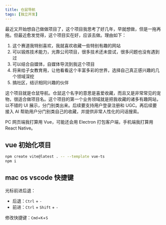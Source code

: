 ```yaml
---
title: 仓鼠导航
tags: [独立开发]
---
```


最近又开始想自己做做项目了，这个项目我思考了好几年，早就想做，但是一拖再拖。但最近愈发觉得，这个项目实在好，应该去做。理由如下：

1. 这个赛道我特别喜欢，我就喜欢收藏一些特别有趣的网站
2. 可以锻炼技术能力，光靠公司项目，很多技术还未尝试，很多问题也没有遇到过
3. 可以结合自媒体，自媒体导流到我这个项目
4. 将来给子女教育用，让他看看这个丰富多彩的世界，选择自己真正感兴趣的几个领域深挖
5. 搞社区，结识相同兴趣的伙伴

这个项目就是仓鼠导航。仓鼠这个名字的意思是喜爱收藏，而且又是非常常见的宠物，很适合做项目名。这个项目的第一个业务领域就是把我收藏的诸多有趣网站，以不错的 UI 展示，分门别类出来。后续要支持用户登录注册和 UGC。再后续要接入 AI 帮助用户分门别类自己的收藏，并提供非常人性化的问话搜索。

PC 网页端我打算用 Vue，可能还会用 Electron 打包客户端，手机端我打算用 React Native。

## vue 初始化项目

```bash
npm create vite@latest . -- --template vue-ts
npm i
```

## mac os vscode 快捷键

光标前进后退：

- 后退：`Ctrl` + `-`
- 前进：`Ctrl` + `Shift` + `-`

修改快捷键：`Cmd`+`K`+`S`
